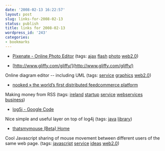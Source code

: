 ```yaml
---
date: '2008-02-13 16:22:57'
layout: post
slug: links-for-2008-02-13
status: publish
title: links for 2008-02-13
wordpress_id: '243'
categories:
- bookmarks
---
```




  * [Pixenate - Online Photo Editor](http://pixenate.com/) (tags: [ajax](http://del.icio.us/eob/ajax) [flash](http://del.icio.us/eob/flash) [photo](http://del.icio.us/eob/photo) [web2.0](http://del.icio.us/eob/web2.0))





  * [http://www.gliffy.com/gliffy/](http://www.gliffy.com/gliffy/)




Online diagram editor -- including UML (tags: [service](http://del.icio.us/eob/service) [graphics](http://del.icio.us/eob/graphics) [web2.0](http://del.icio.us/eob/web2.0))





  * [nooked » the world’s first distributed feedcommerce platform](http://www.nooked.com/)




Making money from RSS (tags: [ireland](http://del.icio.us/eob/ireland) [startup](http://del.icio.us/eob/startup) [service](http://del.icio.us/eob/service) [webservices](http://del.icio.us/eob/webservices) [business](http://del.icio.us/eob/business))





  * [log5j - Google Code](http://code.google.com/p/log5j/)




Nice simple and useful layer on top of log4j (tags: [java](http://del.icio.us/eob/java) [library](http://del.icio.us/eob/library))





  * [thatsmymouse (Beta) Home](http://thatsmymouse.com/)




Cool Javascript sharing of mouse movement between different users of the same web page. (tags: [javascript](http://del.icio.us/eob/javascript) [service](http://del.icio.us/eob/service) [ideas](http://del.icio.us/eob/ideas) [web2.0](http://del.icio.us/eob/web2.0))






